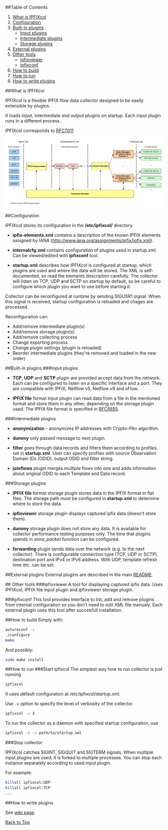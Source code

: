 ##<a name="top"></a>Table of Contents

1.  [What is IPFIXcol](#what)
2.  [Configuration](#conf)
3.  [Built-in plugins](#bplugs)
    *  [Input plugins](#input)
    *  [Intermediate plugins](#inter)
    *  [Storage plugins](#storage)
4.  [External plugins](#explugs)
5.  [Other tools](#tools)
    *  [ipfixviewer](#view)
    *  [ipfixconf](#ipfixconf)
6.  [How to build](#howbuild)
7.  [How to run](#howrun)
8.  [How to write plugins](#howplug)

##<a name="what"></a>What is IPFIXcol

IPFIXcol is a flexible IPFIX flow data collector designed to be easily extensible by plugins.

It loads input, intermediate and output plugins on startup. Each input plugin runs in a different process.

IPFIXcol corresponds to [RFC7011](http://tools.ietf.org/html/rfc7011)

![IPFIXcol](documentation/img/arch_scheme.png)

##<a name="conf"></a>Configuration

IPFIXcol stores its configuration in the **/etc/ipfixcol/** directory.


* **ipfix-elements.xml** contains a description of the known IPFIX elements assigned by IANA (http://www.iana.org/assignments/ipfix/ipfix.xml).

* **internalcfg.xml** contains configuration of plugins used in startup.xml. Can be viewed/edited with **ipfixconf** tool.

* **startup.xml** describes how IPFIXcol is configured at startup, which plugins are used and where the data will be stored. The XML is self-documented, so read the elements description carefully. The collector will listen on TCP, UDP and SCTP on startup by default, so be careful to configure which plugin you want to use before starting it.

Collector can be reconfigured at runtime by sending SIGUSR1 signal. When this signal is received, startup configuration is reloaded and chages are processed.

Reconfiguration can:

*  Add/remove intermediate plugin(s)
*  Add/remove storage plugin(s)
*  Add/remove collecting process
*  Change exporting process
*  Change plugin settings (plugin is reloaded)
*  Reorder intermediate plugins (they're removed and loaded in the new order)

##<a name="bplugs"></a>Built-in plugins
###<a name="input"></a>Input plugins

* **TCP**, **UDP** and **SCTP** plugin are provided accept data from the network. Each can be configured to listen on a specific interface and a port. They are compatible with IPFIX, Netflow v5, Netflow v9 and sFlow.

* **IPFIX file** format input plugin can read data from a file in the mentioned format and store them in any other, depending on the storage plugin used. The IPFIX file format is specified in [RFC5655](http://tools.ietf.org/html/rfc5655).

###<a name="inter"></a>Intermediate plugins

* **anonymization** - anonymizes IP addresses with Crypto-PAn algorithm.

* **dummy** only passed message to next plugin.

* **filter** goes through data records and filters them according to profiles set in **startup.xml**. User can specify profiles with source Observation Domain IDs (ODID), output ODID and filter string.

* **joinflows** plugin merges multiple flows into one and adds information about original ODID to each Template and Data record.

###<a name="storage"></a>Storage plugins

* **IPFIX file** format storage plugin stores data in the IPFIX format in flat files. The storage path must be configured in **startup.xml** to determine where to store the data.

* **ipfixviewer** storage plugin displays captured ipfix data (doesn't store them).

* **dummy** storage plugin does not store any data. It is available for collector performance testing purposes only. The time that plugins spends in _store_packet_ function can be configured.

* **forwarding** plugin sends data over the network (e.g. to the next collector). There is configurable connection type (TCP, UDP or SCTP), destination port and IPv4 or IPv6 address. With UDP, template refresh time etc. can be set.

##<a name="explugs"></a>External plugins
External plugins are described in the main [README](https://github.com/CESNET/ipfixcol#plugins).

##<a name="tools"></a> Other tools
###<a name="view"></a>ipfixviewer
A tool for displaying captured ipfix data. Uses IPFIXcol, IPFIX file input plugin and ipfixviewer storage plugin.

###<a name="ipfixconf"></a>ipfixconf
This tool provides interface to list, add and remove plugins from internal configuration so you don't need to edit XML file manualy. Each external plugin uses this tool after succesfull installation.

##<a name="howbuild"></a>How to build
Simply with:

```sh
autoreconf -i
./configure
make
```

And possibly:
```sh
sudo make install
```

##<a name="howrun"></a>How to run
###Start ipfixcol
The simplest way how to run collector is just running
```sh
ipfixcol
```
It uses default configuration at /etc/ipfixcol/startup.xml.

Use `-v` option to specify the level of verbosity of the collector. 
```sh
ipfixcol -v 3
```

To run the collector as a daemon with specified startup configuration, use
```sh
ipfixcol -d -c path/to/startup.xml
```

###Stop collector

IPFIXcol catches SIGINT, SIGQUIT and SIGTERM signals. When multiple input plugins are used, it is forked to multiple processes. You can stop each instance separately according to used input plugin.

For example:
```sh
killall ipfixcol:UDP
killall ipfixcol:TCP
...
```

##<a name="howplug"></a>How to write plugins

See [wiki page](https://github.com/CESNET/ipfixcol/wiki/How-to-write-IPFIXcol-plugins).

[Back to Top](#top)

